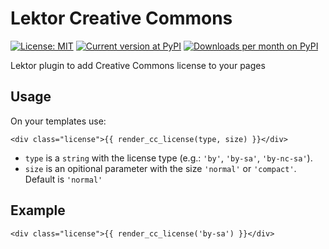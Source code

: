 # Lektor Creative Commons

[![License: MIT](https://img.shields.io/pypi/l/lektor-creative-commons.svg)](https://github.com/turicas/rows/blob/develop/LICENSE)
[![Current version at PyPI](https://img.shields.io/pypi/v/lektor-creative-commons.svg)](https://pypi.python.org/pypi/lektor-creative-commons)
[![Downloads per month on PyPI](https://img.shields.io/pypi/dm/lektor-creative-commons.svg)](https://pypi.python.org/pypi/lektor-creative-commons)

Lektor plugin to add Creative Commons license to your pages


## Usage

On your templates use:

```
<div class="license">{{ render_cc_license(type, size) }}</div>
```

- `type` is a `string` with the license type (e.g.: `'by'`, `'by-sa'`, `'by-nc-sa'`).
- `size` is an opitional parameter with the size `'normal'` or `'compact'`. Default is `'normal'`

## Example

```
<div class="license">{{ render_cc_license('by-sa') }}</div>
```
